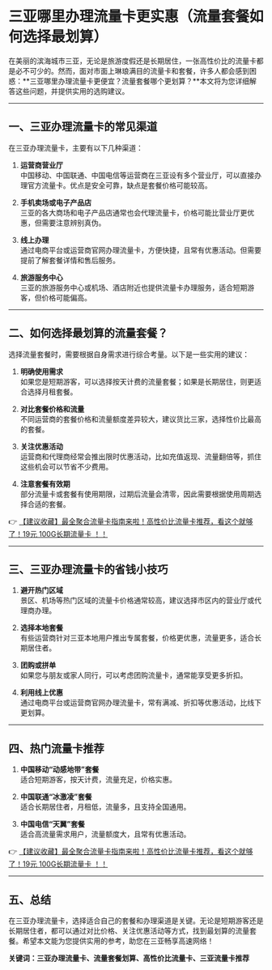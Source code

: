 # 三亚哪里办理流量卡更实惠（流量套餐如何选择最划算）

在美丽的滨海城市三亚，无论是旅游度假还是长期居住，一张高性价比的流量卡都是必不可少的。然而，面对市面上琳琅满目的流量卡和套餐，许多人都会感到困惑：**三亚哪里办理流量卡更便宜？流量套餐哪个更划算？**本文将为您详细解答这些问题，并提供实用的选购建议。

---

## 一、三亚办理流量卡的常见渠道

在三亚办理流量卡，主要有以下几种渠道：

1. **运营商营业厅**  
   中国移动、中国联通、中国电信等运营商在三亚设有多个营业厅，可以直接办理官方流量卡。优点是安全可靠，缺点是套餐价格可能较高。

2. **手机卖场或电子产品店**  
   三亚的各大商场和电子产品店通常也会代理流量卡，价格可能比营业厅更优惠，但需要注意辨别真伪。

3. **线上办理**  
   通过电商平台或运营商官网办理流量卡，方便快捷，且常有优惠活动。但需要提前了解套餐详情和售后服务。

4. **旅游服务中心**  
   三亚的旅游服务中心或机场、酒店附近也提供流量卡办理服务，适合短期游客，但价格可能偏高。

---

## 二、如何选择最划算的流量套餐？

选择流量套餐时，需要根据自身需求进行综合考量。以下是一些实用的建议：

1. **明确使用需求**  
   如果您是短期游客，可以选择按天计费的流量套餐；如果是长期居住，则更适合选择月租套餐。

2. **对比套餐价格和流量**  
   不同运营商的套餐价格和流量额度差异较大，建议货比三家，选择性价比最高的套餐。

3. **关注优惠活动**  
   运营商和代理商经常会推出限时优惠活动，比如充值返现、流量翻倍等，抓住这些机会可以节省不少费用。

4. **注意套餐有效期**  
   部分流量卡或套餐有使用期限，过期后流量会清零，因此需要根据使用周期选择合适的套餐。

👉 [【建议收藏】最全聚合流量卡指南来啦！高性价比流量卡推荐，看这个就够了！19元 100G长期流量卡 ！！](https://bit.ly/Liuliangka)

---

## 三、三亚办理流量卡的省钱小技巧

1. **避开热门区域**  
   景区、机场等热门区域的流量卡价格通常较高，建议选择市区内的营业厅或代理商办理。

2. **选择本地套餐**  
   有些运营商针对三亚本地用户推出专属套餐，价格更优惠，流量更多，适合长期居住者。

3. **团购或拼单**  
   如果您与朋友或家人同行，可以考虑团购流量卡，通常能享受更多折扣。

4. **利用线上优惠**  
   通过电商平台或运营商官网办理流量卡，常有满减、折扣等优惠活动，比线下更划算。

---

## 四、热门流量卡推荐

1. **中国移动“动感地带”套餐**  
   适合短期游客，按天计费，流量充足，价格实惠。

2. **中国联通“冰激凌”套餐**  
   适合长期居住者，月租低，流量多，且支持全国通用。

3. **中国电信“天翼”套餐**  
   适合高流量需求用户，流量额度大，且常有优惠活动。

👉 [【建议收藏】最全聚合流量卡指南来啦！高性价比流量卡推荐，看这个就够了！19元 100G长期流量卡 ！！](https://bit.ly/Liuliangka)

---

## 五、总结

在三亚办理流量卡，选择适合自己的套餐和办理渠道是关键。无论是短期游客还是长期居住者，都可以通过对比价格、关注优惠活动等方式，找到最划算的流量套餐。希望本文能为您提供实用的参考，助您在三亚畅享高速网络！

**关键词：三亚办理流量卡、流量套餐划算、高性价比流量卡、三亚流量卡推荐**